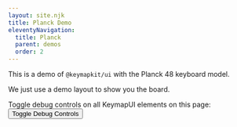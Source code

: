 ```yaml
---
layout: site.njk
title: Planck Demo
eleventyNavigation:
  title: Planck
  parent: demos
  order: 2
---
```


This is a demo of `@keymapkit/ui` with the Planck 48 keyboard model.

We just use a demo layout to show you the board.

Toggle debug controls on all KeymapUI elements on this page:
<button onclick="toggleAllKeymapUiDebug()">Toggle Debug Controls</button>

<div id="app"></div>

<script type="module">
  import { Planck48ExampleLayout } from "/KeymapKit/keymaps/planck48-example-layout.js";
  const app = document.getElementById("app");
  const keymapUi = document.createElement("keymap-ui");
  const availableKeymaps = [Planck48ExampleLayout];
  keymapUi.setAttribute("id", "keymap-title");
  keymapUi.setAttribute("show-debug", "true");
  keymapUi.setAttribute("query-prefix", "keymap");
  keymapUi.setModelsAndMaps(availableKeymaps);
  app.appendChild(keymapUi);
</script>
